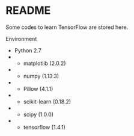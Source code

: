 # README

Some codes to learn TensorFlow are stored here.

Environment
- Python 2.7
- - matplotlib (2.0.2)
- - numpy (1.13.3)
- - Pillow (4.1.1)
- - scikit-learn (0.18.2)
- - scipy (1.0.0)
- - tensorflow (1.4.1)